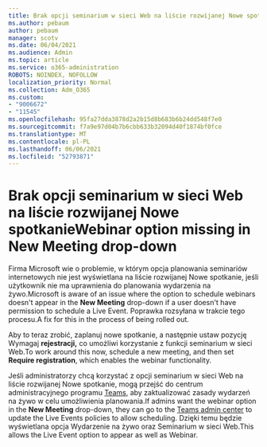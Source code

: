 ```yaml
---
title: Brak opcji seminarium w sieci Web na liście rozwijanej Nowe spotkanie
ms.author: pebaum
author: pebaum
manager: scotv
ms.date: 06/04/2021
ms.audience: Admin
ms.topic: article
ms.service: o365-administration
ROBOTS: NOINDEX, NOFOLLOW
localization_priority: Normal
ms.collection: Adm_O365
ms.custom:
- "9006672"
- "11545"
ms.openlocfilehash: 95fa27dda3878d2a2b15d8b683b6b24dd548f7e0
ms.sourcegitcommit: f7a9e97d04b7b6cbb633b32094d40f1874bf0fce
ms.translationtype: MT
ms.contentlocale: pl-PL
ms.lasthandoff: 06/06/2021
ms.locfileid: "52793871"
---
```

# <a name="webinar-option-missing-in-new-meeting-drop-down"></a><span data-ttu-id="93bd5-102">Brak opcji seminarium w sieci Web na liście rozwijanej Nowe spotkanie</span><span class="sxs-lookup"><span data-stu-id="93bd5-102">Webinar option missing in New Meeting drop-down</span></span>

<span data-ttu-id="93bd5-103">Firma Microsoft wie o problemie, w którym opcja  planowania seminariów internetowych nie jest wyświetlana na liście rozwijanej Nowe spotkanie, jeśli użytkownik nie ma uprawnienia do planowania wydarzenia na żywo.</span><span class="sxs-lookup"><span data-stu-id="93bd5-103">Microsoft is aware of an issue where the option to schedule webinars doesn't appear in the **New Meeting** drop-down if a user doesn't have permission to schedule a Live Event.</span></span> <span data-ttu-id="93bd5-104">Poprawka rozsyłana w trakcie tego procesu.</span><span class="sxs-lookup"><span data-stu-id="93bd5-104">A fix for this in the process of being rolled out.</span></span>

<span data-ttu-id="93bd5-105">Aby to teraz zrobić, zaplanuj nowe spotkanie, a następnie ustaw pozycję Wymagaj **rejestracji,** co umożliwi korzystanie z funkcji seminarium w sieci Web.</span><span class="sxs-lookup"><span data-stu-id="93bd5-105">To work around this now, schedule a new meeting, and then set **Require registration**, which enables the webinar functionality.</span></span>

<span data-ttu-id="93bd5-106">Jeśli administratorzy chcą korzystać  z opcji seminarium w sieci Web na liście rozwijanej Nowe spotkanie, mogą przejść do centrum administracyjnego programu [Teams,](https://admin.teams.microsoft.com/policies/broadcasts) aby zaktualizować zasady wydarzeń na żywo w celu umożliwienia planowania.</span><span class="sxs-lookup"><span data-stu-id="93bd5-106">If admins want the webinar option in the **New Meeting** drop-down, they can go to the [Teams admin center](https://admin.teams.microsoft.com/policies/broadcasts) to update the Live Events policies to allow scheduling.</span></span> <span data-ttu-id="93bd5-107">Dzięki temu będzie wyświetlana opcja Wydarzenie na żywo oraz Seminarium w sieci Web.</span><span class="sxs-lookup"><span data-stu-id="93bd5-107">This allows the Live Event option to appear as well as Webinar.</span></span>